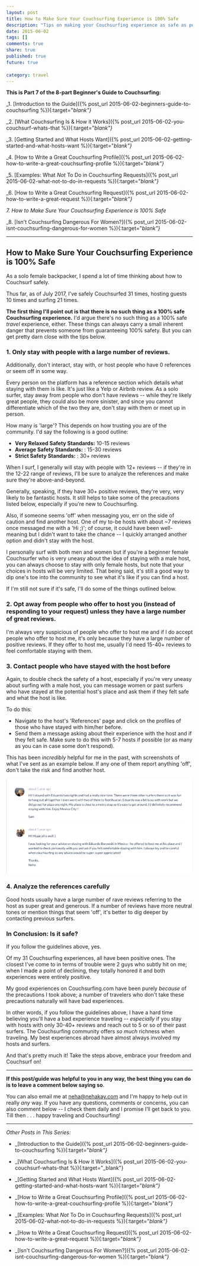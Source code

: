 ```yaml
---
layout: post
title: How to Make Sure Your Couchsurfing Experience is 100% Safe
description: "Tips on making your Couchsurfing experience as safe as possible."
date: 2015-06-02
tags: []
comments: true
share: true
published: true
future: true

category: travel
---
```


__This is Part 7 of the 8-part Beginner's Guide to Couchsurfing:__

_1. [Introduction to the Guide]({% post_url 2015-06-02-beginners-guide-to-couchsurfing %}){:target="_blank"}_

_2. [What Couchsurfing Is & How it Works]({% post_url 2015-06-02-you-couchsurf-whats-that %}){:target="_blank"}_

_3. [Getting Started and What Hosts Want]({% post_url 2015-06-02-getting-started-and-what-hosts-want %}){:target="_blank"}_

_4. [How to Write a Great Couchsurfing Profile]({% post_url 2015-06-02-how-to-write-a-great-couchsurfing-profile %}){:target="_blank"}_

_5. [Examples: What *Not* To Do in Couchsurfing Requests]({% post_url 2015-06-02-what-not-to-do-in-requests %}){:target="_blank"}_

_6. [How to Write a Great Couchsurfing Request]({% post_url 2015-06-02-how-to-write-a-great-request %}){:target="_blank"}_

_7. How to Make Sure Your Couchsurfing Experience is 100% Safe_

_8. [Isn't Couchsurfing Dangerous For Women?]({% post_url 2015-06-02-isnt-couchsurfing-dangerous-for-women %}){:target="_blank"}_

-----

## How to Make Sure Your Couchsurfing Experience is 100% Safe
As a solo female backpacker, I spend a lot of time thinking about how to Couchsurf safely. 

Thus far, as of July 2017, I've safely Couchsurfed 31 times, hosting guests 10 times and surfing 21 times. 

__The first thing I'll point out is that there is no such thing as a 100% safe Couchsurfing experience.__  I'd argue there's no such thing as a 100% safe _travel_ experience, either. These things can always carry a small inherent danger that prevents someone from guaranteeing 100% safety. But you can get pretty darn close with the tips below.  

### 1. Only stay with people with a large number of reviews. 

Additionally, don't interact, stay with, or host people who have 0 references or seem off in some way. 

Every person on the platform has a reference section which details what staying with them is like. It's just like a Yelp or Airbnb review. As a solo surfer, stay away from people who don't have reviews -- while they're likely great people, they could also be more sinister, and since you cannot differentiate which of the two they are, don't stay with them or meet up in person.

How many is 'large'? This depends on how trusting you are of the community. I'd say the following is a good outline: 

* __Very Relaxed Safety Standards:__ 10-15 reviews
* __Average Safety Standards:__ : 15-30 reviews
* __Strict Safety Standards:__ : 30+ reviews

When I surf, I generally will stay with people with 12+ reviews -- if they're in the 12-22 range of reviews, I'll be sure to analyze the references and make sure they're above-and-beyond. 

Generally, speaking, if they have 30+ positive reviews, they're very, very likely to be fantastic hosts. It still helps to take some of the precautions listed below, especially if you're new to Couchsurfing. 

Also, if someone seems 'off' when messaging you, err on the side of caution and find another host. One of my to-be hosts with about ~7 reviews once messaged me with a 'Hi ;)'; of course, it could have been well-meaning but I didn't want to take the chance -- I quickly arranged another option and didn't stay with the host.  

I personally surf with both men and women but if you're a beginner female Couchsurfer who is very uneasy about the idea of staying with a male host, you can always choose to stay with only female hosts, but note that your choices in hosts will be very limited. That being said, it's still a good way to dip one's toe into the community to see what it's like if you can find a host. 

If I'm still not sure if it's safe, I'll do some of the things outlined below.

### 2. Opt away from people who offer to host you (instead of responding to your request) unless they have a large number of great reviews.

I'm always very suspicious of people who offer to host me and if I do accept people who offer to host me, it's only because they have a large number of positive reviews. If they offer to host me, usually I'd need 15-40+ reviews to feel comfortable staying with them. 

### 3. Contact people who have stayed with the host before 

Again, to double check the safety of a host, especially if you're very uneasy about surfing with a male host, you can message women or past surfers who have stayed at the potential host's place and ask them if they felt safe and what the host is like. 

To do this: 
* Navigate to the host's 'References' page and click on the profiles of those who have stayed with him/her before. 
* Send them a message asking about their experience with the host and if they felt safe. Make sure to do this with 5-7 hosts if possible (or as many as you can in case some don't respond).

This has been *incredibly* helpful for me in the past, with screenshots of what I've sent as an example below. If any one of them report anything 'off', don't take the risk and find another host.
<p align="center">
  <img src="/images/contact-previous-surfers.png">
</p>

### 4. Analyze the references carefully

Good hosts usually have a large number of rave reviews referring to the host as super great and generous. If a number of reviews have more neutral tones or mention things that seem 'off', it's better to dig deeper by contacting previous surfers. 

### In Conclusion: Is it safe?

If you follow the guidelines above, yes.

Of my 31 Couchsurfing experiences, all have been positive ones. The closest I've come to in terms of trouble were 2 guys who subtly hit on me; when I made a point of declining, they totally honored it and both experiences were entirely positive.

My good experiences on Couchsurfing.com have been purely *because* of the precautions I took above; a number of travelers who don't take these precautions naturally will have bad experiences. 

In other words, if you follow the guidelines above, I have a hard time believing you'll have a bad experience traveling -- _especially_ if you stay with hosts with only 30-40+ reviews and reach out to 5 or so of their past surfers. The Couchsurfing community offers *so much* richness when traveling. My best experiences abroad have almost always involved my hosts and surfers. 

And that's pretty much it! Take the steps above, embrace your freedom and Couchsurf on! 

------

__If this post/guide was helpful to you in any way, the best thing you can do is to leave a comment below saying so__. 

You can also email me at [neha@nehakay.com](mailto:neha@nehakay.com) and I'm happy to help out in really _any_ way. If you have any questions, comments or concerns, you can also comment below -- I check them daily and I promise I’ll get back to you. Till then . . . happy traveling and Couchsurfing!

------

_Other Posts in This Series:_

* _[Introduction to the Guide]({% post_url 2015-06-02-beginners-guide-to-couchsurfing %}){:target="_blank"}_

*  _[What Couchsurfing Is & How it Works]({% post_url 2015-06-02-you-couchsurf-whats-that %}){:target="_blank"}

* _[Getting Started and What Hosts Want]({% post_url 2015-06-02-getting-started-and-what-hosts-want %}){:target="_blank"}_

* _[How to Write a Great Couchsurfing Profile]({% post_url 2015-06-02-how-to-write-a-great-couchsurfing-profile %}){:target="_blank"}_

* _[Examples: What *Not* To Do in Couchsurfing Requests]({% post_url 2015-06-02-what-not-to-do-in-requests %}){:target="_blank"}_

* _[How to Write a Great Couchsurfing Request]({% post_url 2015-06-02-how-to-write-a-great-request %}){:target="_blank"}_

* _[Isn't Couchsurfing Dangerous For Women?]({% post_url 2015-06-02-isnt-couchsurfing-dangerous-for-women %}){:target="_blank"}_